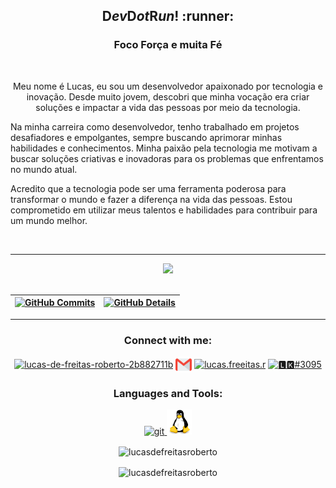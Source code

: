 <h2 align="center"><b>D</b><i>ev</i><b>D</b><i>ot</i><b>R</b><i>un</i>! :runner:</h2>
<h3 align="center"> Foco Força e muita Fé </h3>
 <br>
<p align="center">
Meu nome é Lucas, eu sou um desenvolvedor apaixonado por tecnologia e inovação. Desde muito jovem, descobri que minha vocação era criar soluções e impactar a vida das pessoas por meio da tecnologia.

Na minha carreira como desenvolvedor, tenho trabalhado em projetos desafiadores e empolgantes, sempre buscando aprimorar minhas habilidades e conhecimentos. Minha paixão pela tecnologia me motivam a buscar soluções criativas e inovadoras para os problemas que enfrentamos no mundo atual.

Acredito que a tecnologia pode ser uma ferramenta poderosa para transformar o mundo e fazer a diferença na vida das pessoas. Estou comprometido em utilizar meus talentos e habilidades para contribuir para um mundo melhor.
</p>

<!-- <details> -->
<!--   <summary>Idiomas mais usados e estatísticas do GitHub</summary> -->
  <br> 
<!-- 
<p align="center"> <img src="https://komarev.com/ghpvc/?username=lucasdefreitasroberto&label=Profile%20views&color=0e75b6&style=flat" alt="lucasdefreitasroberto" /> </p>

<p align="center"> <a href="https://github.com/ryo-ma/github-profile-trophy"><img src="https://github-profile-trophy.vercel.app/?username=lucasdefreitasroberto" alt="lucasdefreitasroberto" /></a> </p>

<p align="center"> <a href="https://twitter.com/" target="blank"><img src="https://img.shields.io/twitter/follow/?logo=twitter&style=for-the-badge" alt="" /></a></p>
 -->
<hr>
 <div align="center" >
<img src="https://github-profile-trophy.vercel.app/?username=lucasdefreitasroberto&row=1&column=6&theme=dracula&margin-w=15&margin-h=15"/>
  </div>
  <br />

 | [![GitHub Commits](http://github-profile-summary-cards.vercel.app/api/cards/productive-time?username=lucasdefreitasroberto&theme=dracula&utcOffset=-3)](https://github.com/vn7n24fzkq/github-profile-summary-cards) | [![GitHub Details](http://github-profile-summary-cards.vercel.app/api/cards/profile-details?username=lucasdefreitasroberto&theme=dracula)](https://github.com/vn7n24fzkq/github-profile-summary-cards) |  
 | ----------- | ----------- |
<hr>

<h3 align="center">Connect with me:</h3>
<p align="center">
<a href="https://linkedin.com/in/lucas-de-freitas-roberto-2b882711b" target="blank"><img align="center" src="https://raw.githubusercontent.com/rahuldkjain/github-profile-readme-generator/master/src/images/icons/Social/linked-in-alt.svg" alt="lucas-de-freitas-roberto-2b882711b" height="30" width="40" /></a>
 <a href="mailto:lucasfreitas.t.2@hotmail.com" target="_blank"><img align="center" alt="Gmail" width="26px" src="assets/Gmail.svg" /></a>
<a href="https://fb.com/lucas.freeitas.r" target="blank"><img align="center" src="https://raw.githubusercontent.com/rahuldkjain/github-profile-readme-generator/master/src/images/icons/Social/facebook.svg" alt="lucas.freeitas.r" height="30" width="40" /></a>
<a href="https://discord.gg/🅻🅺#3095" target="blank"><img align="center" src="https://raw.githubusercontent.com/rahuldkjain/github-profile-readme-generator/master/src/images/icons/Social/discord.svg" alt="🅻🅺#3095" height="30" width="40" /></a>
</p>

<h3 align="center">Languages and Tools:</h3>
<p align="center"> <a href="https://www.arduino.cc/" target="_blank" rel="noreferrer">  </a> <a href="https://git-scm.com/" target="_blank" rel="noreferrer"> <img src="https://www.vectorlogo.zone/logos/git-scm/git-scm-icon.svg" alt="git" width="40" height="40"/> </a> <a href="https://www.linux.org/" target="_blank" rel="noreferrer"> <img src="https://raw.githubusercontent.com/devicons/devicon/master/icons/linux/linux-original.svg" alt="linux" width="40" height="40"/> </a> </p>

<p align="center" ><img align="center" src="https://github-readme-stats.vercel.app/api/top-langs?username=lucasdefreitasroberto&show_icons=true&locale=en&layout=compact" alt="lucasdefreitasroberto" /></p>

<!-- <p align="center" >&nbsp;<img align="center" src="https://github-readme-stats.vercel.app/api?username=lucasdefreitasroberto&show_icons=true&locale=en" alt="lucasdefreitasroberto" /> -->

<p align="center" ><img align="center" src="https://github-readme-streak-stats.herokuapp.com/?user=lucasdefreitasroberto" alt="lucasdefreitasroberto" /></p>

<!-- </details> -->
<br>
<br>
</p>
